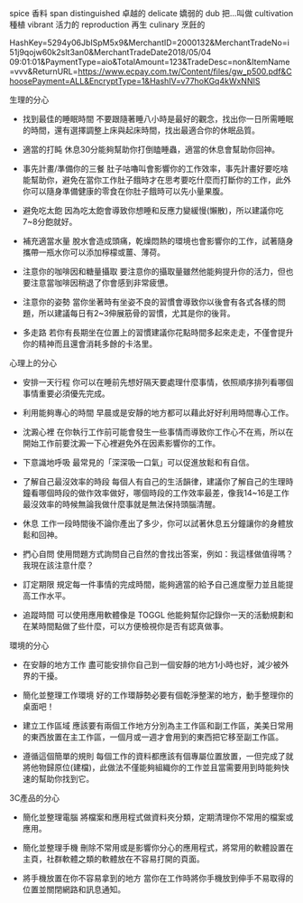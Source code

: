
spice 香料
span 
distinguished 卓越的
delicate 嬌弱的
dub 把...叫做
cultivation 種植
vibrant 活力的
reproduction 再生
culinary 烹飪的



HashKey=5294y06JbISpM5x9&MerchantID=2000132&MerchantTradeNo=i51j9qojw60k2slt3an0&MerchantTradeDate2018/05/04 09:01:01&PaymentType=aio&TotalAmount=123&TradeDesc=non&ItemName=vvv&ReturnURL=https://www.ecpay.com.tw/Content/files/gw_p500.pdf&ChoosePayment=ALL&EncryptType=1&HashIV=v77hoKGq4kWxNNIS

生理的分心
- 找到最佳的睡眠時間
不要跟隨著睡八小時是最好的觀念，找出你一日所需睡眠的時間，還有選擇調整上床與起床時間，找出最適合你的休眠品質。

- 適當的打盹
休息30分能夠幫助你打倒瞌睡蟲，適當的休息會幫助你回神。

- 事先計畫/準備你的三餐
肚子咕嚕叫會影響你的工作效率，事先計畫好要吃啥能幫助你，避免在當你工作肚子餓時才在思考要吃什麼而打斷你的工作，此外你可以隨身準備健康的零食在你肚子餓時可以先小量果腹。

- 避免吃太飽
因為吃太飽會導致你想睡和反應力變緩慢(懶散)，所以建議你吃7~8分飽就好。

- 補充適當水量
脫水會造成頭痛，乾燥悶熱的環境也會影響你的工作，試著隨身攜帶一瓶水你可以添加檸檬或薑、薄荷。

- 注意你的咖啡因和糖量攝取
要注意你的攝取量雖然他能夠提升你的活力，但也要注意當咖啡因稍退了你會感到非常疲憊。

- 注意你的姿勢
當你坐著時有坐姿不良的習慣會導致你以後會有各式各樣的問題，所以建議每日有2~3伸展筋骨的習慣，尤其是你的後背。

- 多走路
若你有長期坐在位置上的習慣建議你花點時間多起來走走，不僅會提升你的精神而且還會消耗多餘的卡洛里。

心理上的分心
- 安排一天行程
你可以在睡前先想好隔天要處理什麼事情，依照順序排列看哪個事情重要必須優先完成。

- 利用能夠專心的時間
早晨或是安靜的地方都可以藉此好好利用時間專心工作。

- 沈澱心裡
在你執行工作前可能會發生一些事情而導致你工作心不在焉，所以在開始工作前要沈澱一下心裡避免外在因素影響你的工作。

- 下意識地呼吸
最常見的「深深吸一口氣」可以促進放鬆和有自信。

- 了解自己最沒效率的時段
每個人有自己的生活韻律，建議你了解自己的生理時鐘看哪個時段的做作效率做好，哪個時段的工作效率最差，像我14~16是工作最沒效率的時候無論我做什麼事就是無法保持頭腦清醒。

- 休息
工作一段時間後不論你產出了多少，你可以試著休息五分鐘讓你的身體放鬆和回神。

- 捫心自問
使用問題方式詢問自己自然的會找出答案，例如：我這樣做值得嗎？我現在該注意什麼？

- 訂定期限
規定每一件事情的完成時間，能夠適當的給予自己進度壓力並且能提高工作水平。

- 追蹤時間
可以使用應用軟體像是 TOGGL 他能夠幫你記錄你一天的活動規劃和在某時間點做了些什麼，可以方便檢視你是否有認真做事。

環境的分心
- 在安靜的地方工作
盡可能安排你自己到一個安靜的地方1小時也好，減少被外界的干擾。

- 簡化並整理工作環境
好的工作環靜勢必要有個乾淨整潔的地方，動手整理你的桌面吧！

- 建立工作區域
應該要有兩個工作地方分別為主工作區和副工作區，美美日常用的東西放置在主工作區，一個月或一週才會用到的東西把它移至副工作區。

- 遵循這個簡單的規則
每個工作的資料都應該有個專屬位置放置，一但完成了就將他物歸原位(建檔)，此做法不僅能夠組織你的工作並且當需要用到時能夠快速的幫助你找到它。

3C產品的分心
- 簡化並整理電腦
將檔案和應用程式做資料夾分類，定期清理你不常用的檔案或應用。

- 簡化並整理手機
刪除不常用或是影響你分心的應用程式，將常用的軟體設置在主頁，社群軟體之類的軟體放在不容易打開的頁面。

- 將手機放置在你不容易拿到的地方
當你在工作時將你手機放到伸手不易取得的位置並關閉網路和訊息通知。

